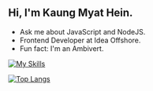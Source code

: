 ## Hi, I'm Kaung Myat Hein.

- Ask me about JavaScript and NodeJS.
- Frontend Developer at Idea Offshore.
- Fun fact: I'm an Ambivert.

[![My Skills](https://skillicons.dev/icons?i=java,bootstrap,tailwindcss,materialui,javascript,typescript,react,electron,redux,nextjs,vue,firebase,php,nodejs,express,mongodb,py,mysql,postgres,prisma,heroku,git,figma)](https://skillicons.dev)

[![Top Langs](https://github-readme-stats.vercel.app/api/top-langs/?username=kaungmyathein12&layout=compact&theme=react)](https://github.com/anuraghazra/github-readme-stats)

